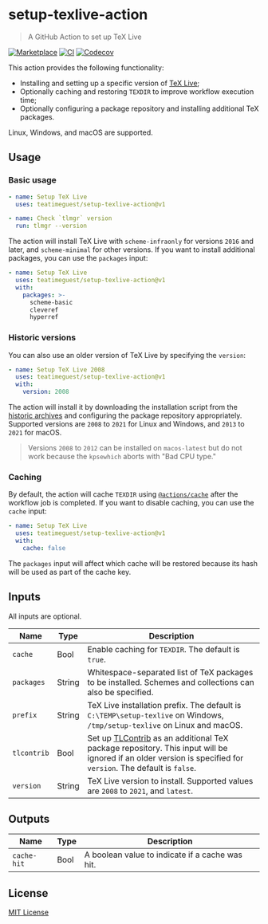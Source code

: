 # setup-texlive-action

> A GitHub Action to set up TeX Live

[![Marketplace][marketplace-badge]][marketplace]
[![CI][ci-badge]][ci]
[![Codecov][codecov-badge]][codecov]

This action provides the following functionality:

* Installing and setting up a specific version of [TeX Live][texlive];
* Optionally caching and restoring `TEXDIR` to improve workflow execution time;
* Optionally configuring a package repository and installing additional TeX packages.

Linux, Windows, and macOS are supported.

## Usage

### Basic usage

```yaml
- name: Setup TeX Live
  uses: teatimeguest/setup-texlive-action@v1

- name: Check `tlmgr` version
  run: tlmgr --version
```

The action will install TeX Live with
`scheme-infraonly` for versions `2016` and later, and
`scheme-minimal` for other versions.
If you want to install additional packages, you can use the `packages` input:

```yaml
- name: Setup TeX Live
  uses: teatimeguest/setup-texlive-action@v1
  with:
    packages: >-
      scheme-basic
      cleveref
      hyperref
```

### Historic versions

You can also use an older version of TeX Live by specifying the `version`:

```yaml
- name: Setup TeX Live 2008
  uses: teatimeguest/setup-texlive-action@v1
  with:
    version: 2008
```

The action will install it by
downloading the installation script from the [historic archives][historic] and
configuring the package repository appropriately.
Supported versions are `2008` to `2021` for Linux and Windows, and
`2013` to `2021` for macOS.

> Versions `2008` to `2012` can be installed on `macos-latest` but
> do not work because the `kpsewhich` aborts with "Bad CPU type."

### Caching

By default,
the action will cache `TEXDIR` using [`@actions/cache`][actions-cache]
after the workflow job is completed.
If you want to disable caching, you can use the `cache` input:

```yaml
- name: Setup TeX Live
  uses: teatimeguest/setup-texlive-action@v1
  with:
    cache: false
```

The `packages` input will affect which cache will be restored
because its hash will be used as part of the cache key.

## Inputs

All inputs are optional.

|Name|Type|Description|
|---|---|---|
|`cache`|Bool|Enable caching for `TEXDIR`. The default is `true`.|
|`packages`|String|Whitespace-separated list of TeX packages to be installed. Schemes and collections can also be specified.|
|`prefix`|String|TeX Live installation prefix. The default is `C:\TEMP\setup-texlive` on Windows, `/tmp/setup-texlive` on Linux and macOS.|
|`tlcontrib`|Bool|Set up [TLContrib][tlcontrib] as an additional TeX package repository. This input will be ignored if an older version is specified for `version`. The default is `false`.|
|`version`|String|TeX Live version to install. Supported values are `2008` to `2021`, and `latest`.|

## Outputs

|Name|Type|Description|
|---|---|---|
|`cache-hit`|Bool|A boolean value to indicate if a cache was hit.|

## License

[MIT License](./LICENSE)

[actions-cache]: https://github.com/actions/toolkit/tree/main/packages/cache
[ci-badge]: ../../actions/workflows/ci.yml/badge.svg?branch=main
[ci]: ../../actions/workflows/ci.yml
[codecov-badge]: https://codecov.io/gh/teatimeguest/setup-texlive-action/branch/main/graph/badge.svg?token=97878QAWCF
[codecov]: https://codecov.io/gh/teatimeguest/setup-texlive-action
[historic]: https://tug.org/historic/
[marketplace-badge]: https://img.shields.io/github/v/release/teatimeguest/setup-texlive-action?label=Marketplace&logo=github
[marketplace]: https://github.com/marketplace/actions/setup-texlive-action
[texlive]: https://tug.org/texlive/
[tlcontrib]: https://contrib.texlive.info
